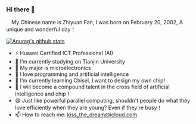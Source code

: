 ### Hi there 👋  
&ensp;&ensp;My Chinese name is Zhiyuan Fan, I was born on February 20, 2002, A unique and wonderful day！  

[![Anurag's github stats](https://github-readme-stats.vercel.app/api?username=Elvisambition)](https://github.com/anuraghazra/github-readme-stats)  
- ⚡ Huawei Certified ICT Professional (AI)
- 🔭 I’m currently studying on Tianjin University
- 🌱 My major is microelectronics
- 👯 I love programming and artificial intelligence
- 🤔 I’m currently learning Chisel, I want to design my own chip!
- 💬 I will become a compound talent in the cross field of artificial intelligence and chip！
- 😄 Just like powerful parallel computing, shouldn't people do what they love efficiently when they are young? Even if they're busy！
- 📫 How to reach me: kiss_the_dream@icloud.com



<!--
**Elvisambition/Elvisambition** is a ✨ _special_ ✨ repository because its `README.md` (this file) appears on your GitHub profile.

Here are some ideas to get you started:

- 🔭 I’m currently working on ...
- 🌱 I’m currently learning ...
- 👯 I’m looking to collaborate on ...
- 🤔 I’m looking for help with ...
- 💬 Ask me about ...
- 📫 How to reach me: ...
- 😄 Pronouns: ...
- ⚡ Fun fact: ...
-->
